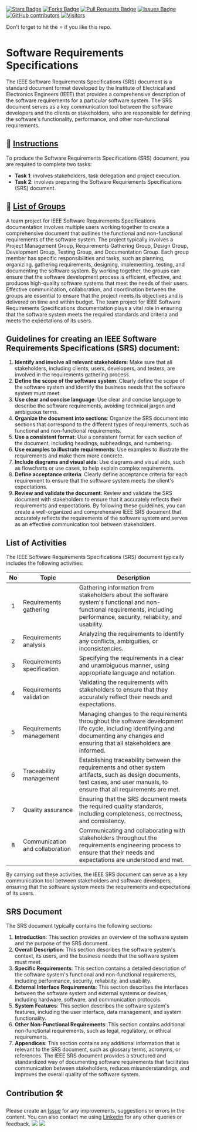 <a href="https://github.com/drshahizan/software-engineering/stargazers"><img src="https://img.shields.io/github/stars/drshahizan/software-engineering" alt="Stars Badge"/></a>
<a href="https://github.com/drshahizan/software-engineering/network/members"><img src="https://img.shields.io/github/forks/drshahizan/software-engineering" alt="Forks Badge"/></a>
<a href="https://github.com/drshahizan/software-engineering/pulls"><img src="https://img.shields.io/github/issues-pr/drshahizan/software-engineering" alt="Pull Requests Badge"/></a>
<a href="https://github.com/drshahizan/software-engineering/issues"><img src="https://img.shields.io/github/issues/drshahizan/software-engineering" alt="Issues Badge"/></a>
<a href="https://github.com/drshahizan/software-engineering/graphs/contributors"><img alt="GitHub contributors" src="https://img.shields.io/github/contributors/drshahizan/software-engineering?color=2b9348"></a>
[![Visitors](https://api.visitorbadge.io/api/visitors?path=https%3A%2F%2Fgithub.com%2Fdrshahizan%2Fsoftware-engineering&countColor=%23263759&style=plastic)](https://visitorbadge.io/status?path=https%3A%2F%2Fgithub.com%2Fdrshahizan%2Fsoftware-engineering)


Don't forget to hit the :star: if you like this repo.

# Software Requirements Specifications 
The IEEE Software Requirements Specifications (SRS) document is a standard document format developed by the Institute of Electrical and Electronics Engineers (IEEE) that provides a comprehensive description of the software requirements for a particular software system. The SRS document serves as a key communication tool between the software developers and the clients or stakeholders, who are responsible for defining the software's functionality, performance, and other non-functional requirements.

## 🔗 [Instructions](instruction.md)
To produce the Software Requirements Specifications (SRS) document, you are required to complete two tasks:

- **Task 1**: involves stakeholders, task delegation and project execution.
- **Task 2**: involves preparing the Software Requirements Specifications (SRS) document.

## 🔗 [List of Groups](srs-group.md)
A team project for IEEE Software Requirements Specifications documentation involves multiple users working together to create a comprehensive document that outlines the functional and non-functional requirements of the software system. The project typically involves a Project Management Group, Requirements Gathering Group, Design Group, Development Group, Testing Group, and Documentation Group. Each group member has specific responsibilities and tasks, such as planning, organizing, gathering requirements, designing, implementing, testing, and documenting the software system. By working together, the groups can ensure that the software development process is efficient, effective, and produces high-quality software systems that meet the needs of their users. Effective communication, collaboration, and coordination between the groups are essential to ensure that the project meets its objectives and is delivered on time and within budget. The team project for IEEE Software Requirements Specifications documentation plays a vital role in ensuring that the software system meets the required standards and criteria and meets the expectations of its users.

## Guidelines for creating an IEEE Software Requirements Specifications (SRS) document:
1. **Identify and involve all relevant stakeholders**: Make sure that all stakeholders, including clients, users, developers, and testers, are involved in the requirements gathering process.
2. **Define the scope of the software system**: Clearly define the scope of the software system and identify the business needs that the software system must meet.
3. **Use clear and concise language**: Use clear and concise language to describe the software requirements, avoiding technical jargon and ambiguous terms.
4. **Organize the document into sections**: Organize the SRS document into sections that correspond to the different types of requirements, such as functional and non-functional requirements.
5. **Use a consistent format**: Use a consistent format for each section of the document, including headings, subheadings, and numbering.
6. **Use examples to illustrate requirements**: Use examples to illustrate the requirements and make them more concrete.
7. **Include diagrams and visual aids**: Use diagrams and visual aids, such as flowcharts or use cases, to help explain complex requirements.
8. **Define acceptance criteria**: Clearly define acceptance criteria for each requirement to ensure that the software system meets the client's expectations.
9. **Review and validate the document**: Review and validate the SRS document with stakeholders to ensure that it accurately reflects their requirements and expectations.
By following these guidelines, you can create a well-organized and comprehensive IEEE SRS document that accurately reflects the requirements of the software system and serves as an effective communication tool between stakeholders.

## List of Activities
The IEEE Software Requirements Specifications (SRS) document typically includes the following activities:

| No | Topic | Description | 
| :-----: | ------ | ------ |
| 1 | Requirements gathering | Gathering information from stakeholders about the software system's functional and non-functional requirements, including performance, security, reliability, and usability.|
| 2 | Requirements analysis | Analyzing the requirements to identify any conflicts, ambiguities, or inconsistencies.|
| 3 | Requirements specification | Specifying the requirements in a clear and unambiguous manner, using appropriate language and notation.|
| 4 | Requirements validation | Validating the requirements with stakeholders to ensure that they accurately reflect their needs and expectations.|
| 5 | Requirements management | Managing changes to the requirements throughout the software development life cycle, including identifying and documenting any changes and ensuring that all stakeholders are informed.|
| 6 | Traceability management | Establishing traceability between the requirements and other system artifacts, such as design documents, test cases, and user manuals, to ensure that all requirements are met.|
| 7 | Quality assurance | Ensuring that the SRS document meets the required quality standards, including completeness, correctness, and consistency.|
| 8 | Communication and collaboration | Communicating and collaborating with stakeholders throughout the requirements engineering process to ensure that their needs and expectations are understood and met.|

By carrying out these activities, the IEEE SRS document can serve as a key communication tool between stakeholders and software developers, ensuring that the software system meets the requirements and expectations of its users.

## SRS Document
The SRS document typically contains the following sections:
1. **Introduction**: This section provides an overview of the software system and the purpose of the SRS document.
2. **Overall Description**: This section describes the software system's context, its users, and the business needs that the software system must meet.
3. **Specific Requirements**: This section contains a detailed description of the software system's functional and non-functional requirements, including performance, security, reliability, and usability.
4. **External Interface Requirements**: This section describes the interfaces between the software system and external systems or devices, including hardware, software, and communication protocols.
5. **System Features**: This section describes the software system's features, including the user interface, data management, and system functionality.
6. **Other Non-Functional Requirements**: This section contains additional non-functional requirements, such as legal, regulatory, or ethical requirements.
7. **Appendices**: This section contains any additional information that is relevant to the SRS document, such as glossary terms, acronyms, or references.
The IEEE SRS document provides a structured and standardized way of documenting software requirements that facilitates communication between stakeholders, reduces misunderstandings, and improves the overall quality of the software system.

## Contribution 🛠️
Please create an [Issue](https://github.com/drshahizan/software-engineering/issues) for any improvements, suggestions or errors in the content.
You can also contact me using [Linkedin](https://www.linkedin.com/in/drshahizan/) for any other queries or feedback.
![](https://komarev.com/ghpvc/?username=drshahizan&label=Views&color=0e75b6&style=flat)
![](https://hit.yhype.me/github/profile?user_id=81284918)


